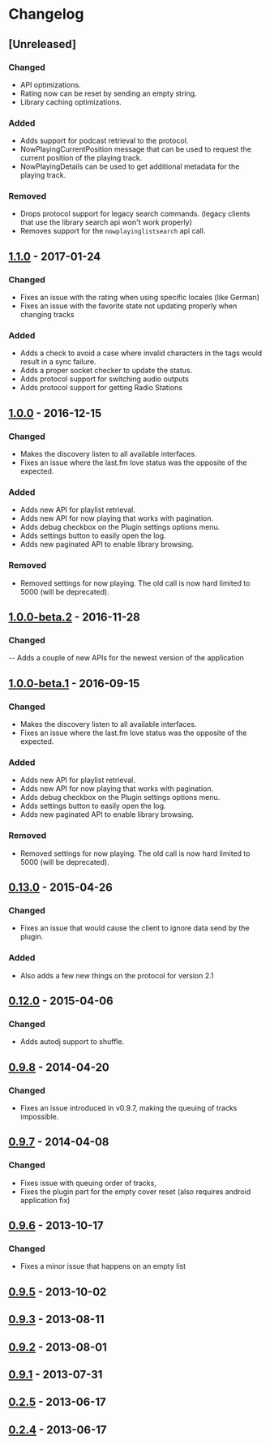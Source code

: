 # Changelog

## [Unreleased]

### Changed
- API optimizations.
- Rating now can be reset by sending an empty string.
- Library caching optimizations.

### Added
- Adds support for podcast retrieval to the protocol.
- NowPlayingCurrentPosition message that can be used to request the current position of the playing track.
- NowPlayingDetails can be used to get additional metadata for the playing track.

### Removed
- Drops protocol support for legacy search commands. (legacy clients that use the library search api won't work properly)
- Removes support for the ```nowplayinglistsearch``` api call.

## [1.1.0](https://github.com/musicbeeremote/plugin/compare/v1.0.0..v1.1.0) - 2017-01-24

### Changed
- Fixes an issue with the rating when using specific locales (like German)
- Fixes an issue with the favorite state not updating properly when changing tracks

### Added
- Adds a check to avoid a case where invalid characters in the tags would result in a sync failure.
- Adds a proper socket checker to update the status.
- Adds protocol support for switching audio outputs
- Adds protocol support for getting Radio Stations

## [1.0.0](https://github.com/musicbeeremote/plugin/compare/v1.0.0-beta.2..v1.0.0) - 2016-12-15

### Changed
- Makes the discovery listen to all available interfaces.
- Fixes an issue where the last.fm love status was the opposite of the expected.

### Added
- Adds new API for playlist retrieval.
- Adds new API for now playing that works with pagination.
- Adds debug checkbox on the Plugin settings options menu.
- Adds settings button to easily open the log.
- Adds new paginated API to enable library browsing.

### Removed

- Removed settings for now playing. The old call is now hard limited to 5000 (will be deprecated).

## [1.0.0-beta.2](https://github.com/musicbeeremote/plugin/compare/v1.0.0-beta.1..v1.0.0-beta.2) - 2016-11-28

### Changed 
-- Adds a couple of new APIs for the newest version of the application

## [1.0.0-beta.1](https://github.com/musicbeeremote/plugin/compare/v0.13.0..v1.0.0-beta.1) - 2016-09-15

### Changed
- Makes the discovery listen to all available interfaces.
- Fixes an issue where the last.fm love status was the opposite of the expected.

### Added
- Adds new API for playlist retrieval.
- Adds new API for now playing that works with pagination.
- Adds debug checkbox on the Plugin settings options menu.
- Adds settings button to easily open the log.
- Adds new paginated API to enable library browsing.

### Removed
- Removed settings for now playing. The old call is now hard limited to 5000 (will be deprecated).
   
## [0.13.0](https://github.com/musicbeeremote/plugin/compare/0.12.0..v0.13.0) - 2015-04-26

### Changed
- Fixes an issue that would cause the client to ignore data send by the plugin.

### Added
- Also adds a few new things on the protocol for version 2.1
 
## [0.12.0](https://github.com/musicbeeremote/plugin/compare/0.9.8..0.12.0) - 2015-04-06
 
### Changed
 - Adds autodj support to shuffle.

## [0.9.8](https://github.com/musicbeeremote/plugin/compare/0.9.7..0.9.8) - 2014-04-20
 
### Changed
 - Fixes an issue introduced in v0.9.7, making the queuing of tracks impossible.

## [0.9.7](https://github.com/musicbeeremote/plugin/compare/0.9.6..0.9.7) - 2014-04-08
 
### Changed
 - Fixes issue with queuing order of tracks,
 - Fixes the plugin part for the empty cover reset (also requires android application fix)
 
## [0.9.6](https://github.com/musicbeeremote/plugin/compare/0.9.5..0.9.6) - 2013-10-17
 
### Changed
 - Fixes a minor issue that happens on an empty list
 
## [0.9.5](https://github.com/musicbeeremote/plugin/compare/0.9.3..0.9.5) - 2013-10-02
 
## [0.9.3](https://github.com/musicbeeremote/plugin/compare/0.9.2..0.9.3) - 2013-08-11

## [0.9.2](https://github.com/musicbeeremote/plugin/compare/0.9.1..0.9.2) - 2013-08-01

## [0.9.1](https://github.com/musicbeeremote/plugin/compare/0.2.5..0.9.1) - 2013-07-31

## [0.2.5](https://github.com/musicbeeremote/plugin/compare/0.2.4..0.2.5) - 2013-06-17

## [0.2.4](https://github.com/musicbeeremote/plugin/releases/tag/0.2.4) - 2013-06-17



